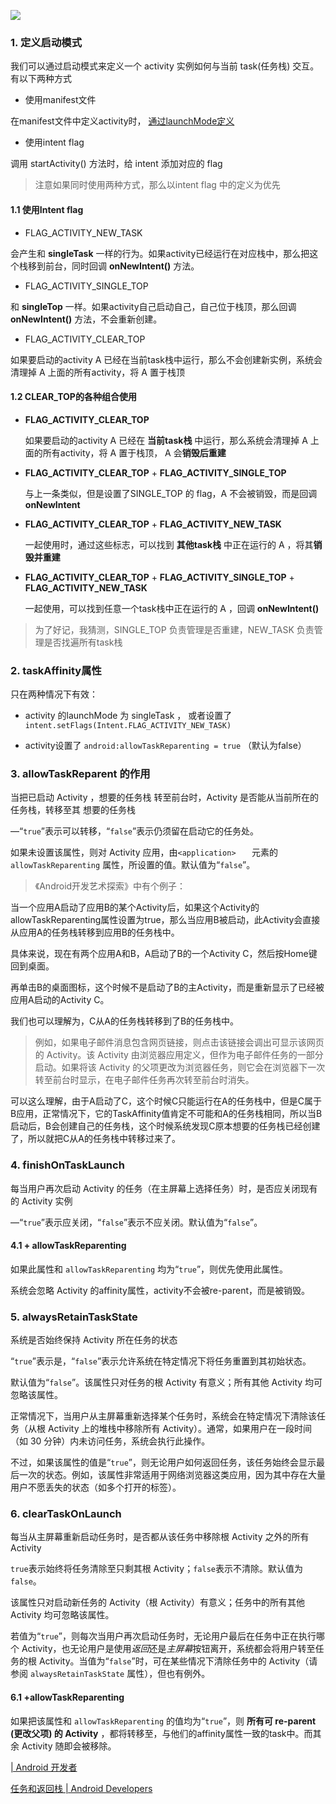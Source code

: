 ![](https://tva1.sinaimg.cn/large/006tNbRwly1ga24cp10afj31080pg40i.jpg)

### 1. 定义启动模式

我们可以通过启动模式来定义一个 activity 实例如何与当前 task(任务栈) 交互。有以下两种方式

- 使用manifest文件

在manifest文件中定义activity时， [通过launchMode定义](https://developer.android.com/guide/components/tasks-and-back-stack.html?hl=zh-cn#ManifestForTasks)

- 使用intent flag

调用 startActivity() 方法时，给 intent 添加对应的 flag

> 注意如果同时使用两种方式，那么以intent flag 中的定义为优先

#### 1.1 使用Intent flag

- FLAG_ACTIVITY_NEW_TASK

会产生和 **singleTask** 一样的行为。如果activity已经运行在对应栈中，那么把这个栈移到前台，同时回调 **onNewIntent()** 方法。

- FLAG_ACTIVITY_SINGLE_TOP

和 **singleTop** 一样。如果activity自己启动自己，自己位于栈顶，那么回调 **onNewIntent()** 方法，不会重新创建。

- FLAG_ACTIVITY_CLEAR_TOP

如果要启动的activity A 已经在当前task栈中运行，那么不会创建新实例，系统会清理掉 A 上面的所有activity，将 A 置于栈顶

#### 1.2 CLEAR_TOP的各种组合使用

- **FLAG_ACTIVITY_CLEAR_TOP**

  如果要启动的activity A 已经在 **当前task栈** 中运行，那么系统会清理掉 A 上面的所有activity，将 A 置于栈顶， A 会**销毁后重建**

- **FLAG_ACTIVITY_CLEAR_TOP** + **FLAG_ACTIVITY_SINGLE_TOP**

  与上一条类似，但是设置了SINGLE_TOP 的 flag，A 不会被销毁，而是回调 **onNewIntent**

- **FLAG_ACTIVITY_CLEAR_TOP** + **FLAG_ACTIVITY_NEW_TASK**

  一起使用时，通过这些标志，可以找到 **其他task栈** 中正在运行的 A ，将其**销毁并重建**

- **FLAG_ACTIVITY_CLEAR_TOP** + **FLAG_ACTIVITY_SINGLE_TOP** + **FLAG_ACTIVITY_NEW_TASK**

  一起使用，可以找到任意一个task栈中正在运行的 A ，回调 **onNewIntent()**

> 为了好记，我猜测，SINGLE_TOP 负责管理是否重建，NEW_TASK 负责管理是否找遍所有task栈



### 2. taskAffinity属性

只在两种情况下有效：

- activity 的launchMode 为 singleTask ， 或者设置了 `intent.setFlags(Intent.FLAG_ACTIVITY_NEW_TASK)`

- activity设置了 `android:allowTaskReparenting = true` （默认为false）



### 3. allowTaskReparent 的作用

当把已启动 Activity ，想要的任务栈 转至前台时，Activity 是否能从当前所在的任务栈，转移至其 想要的任务栈

 —“`true`”表示可以转移，“`false`”表示仍须留在启动它的任务处。

如果未设置该属性，则对 Activity 应用，由`<application>   ` 元素的 `allowTaskReparenting` 属性，所设置的值。默认值为“`false`”。



> 《Android开发艺术探索》中有个例子：

当一个应用A启动了应用B的某个Activity后，如果这个Activity的allowTaskReparenting属性设置为true，那么当应用B被启动，此Activity会直接从应用A的任务栈转移到应用B的任务栈中。

具体来说，现在有两个应用A和B，A启动了B的一个Activity C，然后按Home键回到桌面。

再单击B的桌面图标，这个时候不是启动了B的主Activity，而是重新显示了已经被应用A启动的Activity C。

我们也可以理解为，C从A的任务栈转移到了B的任务栈中。



> 例如，如果电子邮件消息包含网页链接，则点击该链接会调出可显示该网页的 Activity。该 Activity 由浏览器应用定义，但作为电子邮件任务的一部分启动。如果将该 Activity 的父项更改为浏览器任务，则它会在浏览器下一次转至前台时显示，在电子邮件任务再次转至前台时消失。



可以这么理解，由于A启动了C，这个时候C只能运行在A的任务栈中，但是C属于B应用，正常情况下，它的TaskAffinity值肯定不可能和A的任务栈相同，所以当B启动后，B会创建自己的任务栈，这个时候系统发现C原本想要的任务栈已经创建了，所以就把C从A的任务栈中转移过来了。



### 4. finishOnTaskLaunch

每当用户再次启动 Activity 的任务（在主屏幕上选择任务）时，是否应关闭现有的 Activity 实例

 —“`true`”表示应关闭，“`false`”表示不应关闭。默认值为“`false`”。



#### 4.1 + allowTaskReparenting

如果此属性和 `allowTaskReparenting` 均为“`true`”，则优先使用此属性。

系统会忽略 Activity 的affinity属性，activity不会被re-parent，而是被销毁。



### 5. alwaysRetainTaskState

系统是否始终保持 Activity 所在任务的状态 

“`true`”表示是，“`false`”表示允许系统在特定情况下将任务重置到其初始状态。

默认值为“`false`”。该属性只对任务的根 Activity 有意义；所有其他 Activity 均可忽略该属性。

正常情况下，当用户从主屏幕重新选择某个任务时，系统会在特定情况下清除该任务（从根 Activity 上的堆栈中移除所有 Activity）。通常，如果用户在一段时间（如 30 分钟）内未访问任务，系统会执行此操作。

不过，如果该属性的值是“`true`”，则无论用户如何返回任务，该任务始终会显示最后一次的状态。例如，该属性非常适用于网络浏览器这类应用，因为其中存在大量用户不愿丢失的状态（如多个打开的标签）。

### 6. clearTaskOnLaunch

每当从主屏幕重新启动任务时，是否都从该任务中移除根 Activity 之外的所有 Activity 

`true`表示始终将任务清除至只剩其根 Activity；`false`表示不清除。默认值为`false`。

该属性只对启动新任务的 Activity（根 Activity）有意义；任务中的所有其他 Activity 均可忽略该属性。

若值为“`true`”，则每次当用户再次启动任务时，无论用户最后在任务中正在执行哪个 Activity，也无论用户是使用*返回*还是*主屏幕*按钮离开，系统都会将用户转至任务的根 Activity。当值为“`false`”时，可在某些情况下清除任务中的 Activity（请参阅 `alwaysRetainTaskState` 属性），但也有例外。



#### 6.1 +allowTaskReparenting

如果把该属性和 `allowTaskReparenting` 的值均为“`true`”，则 **所有可 re-parent (更改父项) 的 Activity** ，都将转移至，与他们的affinity属性一致的task中。而其余 Activity 随即会被移除。





[<activity> | Android 开发者](https://developer.android.google.cn/guide/topics/manifest/activity-element#finish)

[任务和返回栈 | Android Developers](https://developer.android.com/guide/components/tasks-and-back-stack.html?hl=zh-cn)